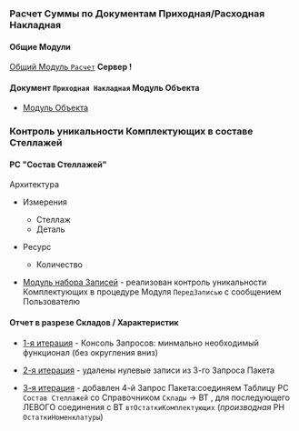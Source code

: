 
### Расчет Суммы по Документам Приходная/Расходная Накладная 
#### Общие Модули
[Общий Модуль `Расчет`](https://github.com/alex-dev-2020/SpecPlatform/commit/4551de10773db375f9390ae93592111009979776) **Сервер !** 

#### Документ `Приходная Накладная`  Модуль Объекта


- [Модуль  Объекта](https://github.com/alex-dev-2020/SpecPlatform/blob/master/Ex_Ticket_6/%D0%9F%D1%80%D0%B8%D1%85%D0%BE%D0%B4%D0%BD%D0%B0%D1%8F%D0%9D%D0%B0%D0%BA%D0%BB%D0%B0%D0%B4%D0%BD%D0%B0%D1%8F_%D0%9E%D0%B1%D1%80%D0%B0%D0%B1%D0%BE%D1%82%D0%BA%D0%B0%D0%9F%D1%80%D0%BE%D0%B2%D0%B5%D0%B5%D0%B4%D0%BD%D0%B8%D1%8F.bsl)


### Контроль уникальности Комплектующих в составе Стеллажей
#### РС "Состав Стеллажей"

Архитектура
- Измерения
   - Стеллаж
   - Деталь
- Ресурс
   - Количество

- [Модуль набора Записей](https://github.com/alex-dev-2020/SpecPlatform/commit/68a2f25d09f87f24d44d655088d24f574b4cbb76) - реализован контроль уникальности Комплектующих в процедуре Модуля `ПередЗаписью` с сообщением Пользователю


#### Отчет в разрезе Складов / Характеристик

- [1-я итерация](https://github.com/alex-dev-2020/SpecPlatform/commit/48a88fa19956d5d174b82852990e5ae972097efe) - Консоль Запросов: минмально  необходимый функционал (без округления вниз)
- [2-я итерация](https://github.com/alex-dev-2020/SpecPlatform/commit/52f64d0f0397ef87daca635a55982037109938f3) - удалены нулевые записи из 3-го Запроса Пакета 

- [3-я итерация](https://github.com/alex-dev-2020/SpecPlatform/commit/96173d8998bdfbce7c7bb2b389a2439c64613b24) - добавлен 4-й Запрос Пакета:соединяем Таблицу РС `Состав Стеллажей` со Справочником `Склады` -> ВТ ,  для последующего ЛЕВОГО соединения с ВТ `втОстаткиКомплектующих` (*производная* РН `ОстаткиНоменклатуры`)
